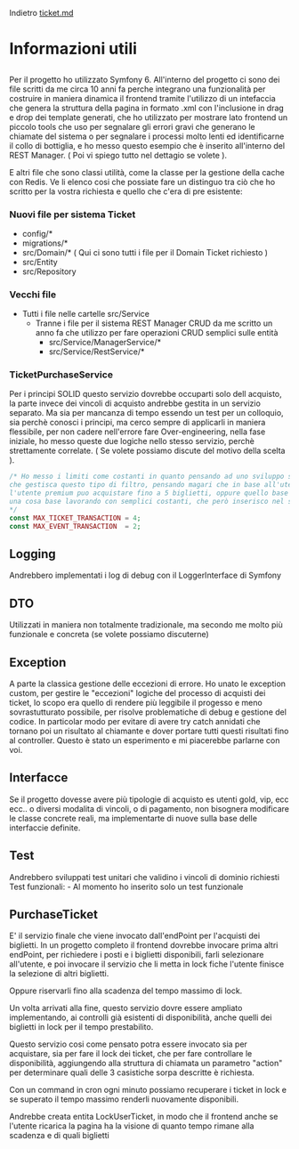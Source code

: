 Indietro [ticket.md](README.md)
# Informazioni utili

##
Per il progetto ho utilizzato Symfony 6. All'interno del progetto ci sono dei file scritti da me circa 10 anni fa perche integrano una funzionalità per costruire in maniera dinamica il frontend tramite l'utilizzo di un intefaccia che genera la struttura della pagina in formato .xml con l'inclusione in drag e drop dei template generati, che ho utilizzato per mostrare lato frontend un piccolo tools che uso per segnalare gli errori gravi che generano le chiamate del sistema o per segnalare i processi molto lenti ed identificarne il collo di bottiglia, e ho messo questo esempio che è inserito all'interno del REST Manager. ( Poi vi spiego tutto nel dettagio se volete ). 

 E altri file che sono classi utilità, come la classe per la gestione della cache con Redis. Ve li elenco cosi che possiate fare un distinguo tra ciò che ho scritto per la vostra richiesta e quello che c'era di pre esistente:

### Nuovi file per sistema Ticket
- config/*
- migrations/*
- src/Domain/* ( Qui ci sono tutti i file per il Domain Ticket richiesto )
- src/Entity
- src/Repository

### Vecchi file
- Tutti i file nelle cartelle src/Service
    - Tranne i file per il sistema REST Manager CRUD da me scritto un anno fa che utilizzo per fare operazioni CRUD semplici sulle entità
        - src/Service/ManagerService/*
        - src/Service/RestService/* 

### TicketPurchaseService
Per i principi SOLID questo servizio dovrebbe occuparti solo dell acquisto, la parte invece dei vincoli di acquisto andrebbe gestita in un servizio separato. Ma sia per mancanza di tempo essendo un test per un colloquio, sia perchè conosci i principi, ma cerco sempre di applicarli in maniera flessibile, per non cadere nell'errore fare Over-engineering, nella fase iniziale, ho messo queste due logiche nello stesso servizio, perchè strettamente correlate. ( Se volete possiamo discute del motivo della scelta ). 

```php
/* Ho messo i limiti come costanti in quanto pensando ad uno sviluppo successivo del sistema la maniera più corretta sarebbe creare un altra entita
che gestisca questo tipo di filtro, pensando magari che in base all'utente se base o premium possano avere diverse opzioni di scelta dove magari
l'utente premium puo acquistare fino a 5 biglietti, oppure quello base non può acquistare più di un evento, quindi per mancanza di tempo faccio
una cosa base lavorando con semplici costanti, che però inserisco nel servizio che si occupera dei controlli necessari per procedere all'acquisto
*/
const MAX_TICKET_TRANSACTION = 4;
const MAX_EVENT_TRANSACTION  = 2;
```

## Logging
Andrebbero implementati i log di debug con il LoggerInterface di Symfony

## DTO
Utilizzati in maniera non totalmente tradizionale, ma secondo me molto più funzionale e concreta (se volete possiamo discuterne)

## Exception
A parte la classica gestione delle eccezioni di errore.
Ho unato le exception custom, per gestire le "eccezioni" logiche del processo di acquisti dei ticket, lo scopo era quello di rendere più leggibile il progesso e meno sovrastutturato possibile, per risolve problematiche di debug e gestione del codice. In particolar modo per evitare di avere try catch annidati che tornano poi un risultato al chiamante e dover portare tutti questi risultati fino al controller. Questo è stato un esperimento e mi piacerebbe parlarne con voi.

## Interfacce
Se il progetto dovesse avere più tipologie di acquisto es utenti gold, vip, ecc ecc.. o diversi modalita di vincoli, o di pagamento, non bisognera modificare le classe concrete reali, ma implementarte di nuove sulla base delle interfaccie definite. 

## Test
Andrebbero sviluppati test unitari che validino i vincoli di dominio richiesti
Test funzionali:
    - Al momento ho inserito solo un test funzionale

## PurchaseTicket
E' il servizio finale che viene invocato dall'endPoint per l'acquisti dei biglietti. In un progetto completo il frontend dovrebbe invocare prima altri endPoint, per richiedere i posti e i biglietti disponibili, farli selezionare all'utente, e poi invocare il servizio che li metta in lock fiche l'utente finisce la selezione di altri biglietti. 

Oppure riservarli fino alla scadenza del tempo massimo di lock. 

Un volta arrivati alla fine, questo servizio dovre essere ampliato implementando, ai controlli già esistenti di disponibilità, anche quelli dei biglietti in lock per il tempo prestabilito.

Questo servizio cosi come pensato potra essere invocato sia per acquistare, sia per fare il lock dei ticket, che per fare controllare le disponibilità, aggiungendo alla struttura di chiamata un parametro "action" per determinare quali delle 3 casistiche sorpa descritte è richiesta.

Con un command in cron ogni minuto possiamo recuperare i ticket in lock e se superato il tempo massimo renderli nuovamente disponibili.

Andrebbe creata entita LockUserTicket, in modo che il frontend anche se l'utente ricarica la pagina ha la visione di quanto tempo rimane alla scadenza e di quali biglietti